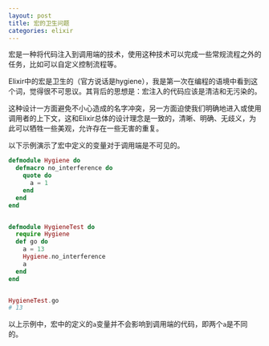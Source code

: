 ```yaml
---
layout: post
title: 宏的卫生问题
categories: elixir
---
```


宏是一种将代码注入到调用端的技术，使用这种技术可以完成一些常规流程之外的任务，比如可以自定义控制流程等。  

Elixir中的宏是卫生的（官方说话是hygiene），我是第一次在编程的语境中看到这个词，觉得很不可思议。其背后的思想是：宏注入的代码应该是清洁和无污染的。  

这种设计一方面避免不小心造成的名字冲突，另一方面迫使我们明确地进入或使用调用者的上下文，这和Elixir总体的设计理念是一致的，清晰、明确、无歧义，为此可以牺牲一些美观，允许存在一些无害的重复。

以下示例演示了宏中定义的变量对于调用端是不可见的。


```elixir
defmodule Hygiene do
  defmacro no_interference do
    quote do
      a = 1
    end
  end
end


defmodule HygieneTest do
  require Hygiene
  def go do
    a = 13
    Hygiene.no_interference
    a
  end
end


HygieneTest.go
# 13
```

以上示例中，宏中的定义的`a`变量并不会影响到调用端的代码，即两个`a`是不同的。

